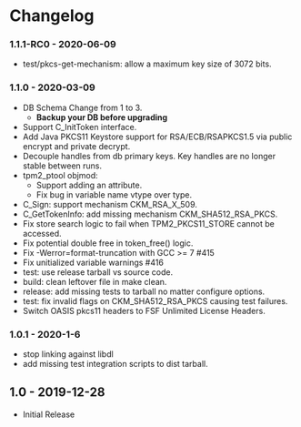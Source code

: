 # Changelog

### 1.1.1-RC0 - 2020-06-09

  * test/pkcs-get-mechanism: allow a maximum key size of 3072 bits.

### 1.1.0 - 2020-03-09
  * DB Schema Change from 1 to 3.
    - **Backup your DB before upgrading**
  * Support C_InitToken interface.
  * Add Java PKCS11 Keystore support for RSA/ECB/RSAPKCS1.5
    via public encrypt and private decrypt.
  * Decouple handles from db primary keys. Key handles are
    no longer stable between runs.
  * tpm2_ptool objmod:
    - Support adding an attribute.
    - Fix bug in variable name vtype over type.
  * C_Sign: support mechanism CKM_RSA_X_509.
  * C_GetTokenInfo: add missing mechanism CKM_SHA512_RSA_PKCS.
  * Fix store search logic to fail when TPM2_PKCS11_STORE cannot be accessed.
  * Fix potential double free in token_free() logic.
  * Fix -Werror=format-truncation with GCC >= 7 #415
  * Fix unitialized variable warnings #416
  * test: use release tarball vs source code.
  * build: clean leftover file in make clean.
  * release: add missing tests to tarball no matter configure options.
  * test: fix invalid flags on CKM_SHA512_RSA_PKCS causing test failures.
  * Switch OASIS pkcs11 headers to FSF Unlimited License Headers.
    
### 1.0.1 - 2020-1-6

  * stop linking against libdl
  * add missing test integration scripts to dist tarball.

## 1.0 - 2019-12-28

  * Initial Release
